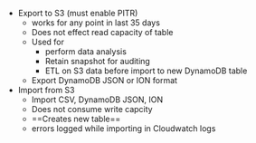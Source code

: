 - Export to S3 (must enable PITR)
	- works for any point in last 35 days 
	- Does not effect read capacity of table 
	- Used for 
		- perform data analysis
		- Retain snapshot for auditing 
		- ETL on S3 data before import to new DynamoDB table 
	- Export DynamoDB JSON or ION format
- Import from S3
	- Import CSV, DynamoDB JSON, ION 
	- Does not consume write capcity 
	- ==Creates new table== 
	- errors logged while importing in Cloudwatch logs